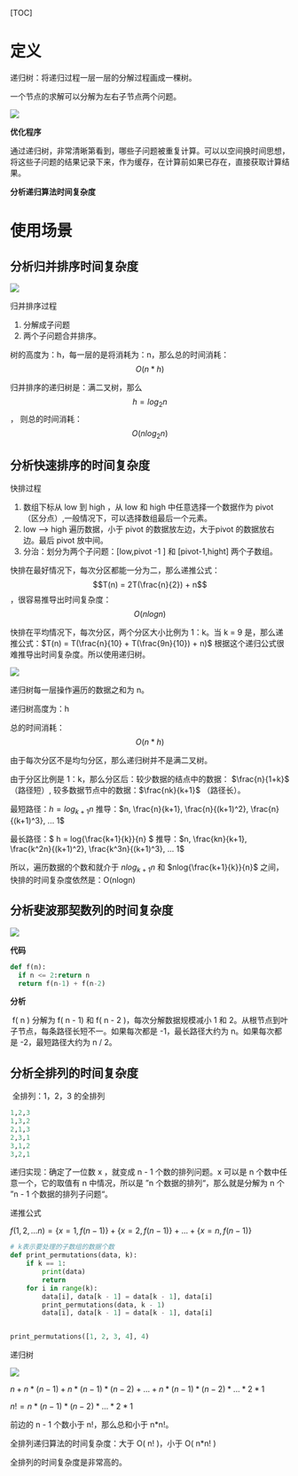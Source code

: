 [TOC]

# 定义

递归树：将递归过程一层一层的分解过程画成一棵树。

一个节点的求解可以分解为左右子节点两个问题。

![](../image/20200109192633.jpg)

**优化程序**

通过递归树，非常清晰第看到，哪些子问题被重复计算。可以以空间换时间思想，将这些子问题的结果记录下来，作为缓存，在计算前如果已存在，直接获取计算结果。

**分析递归算法时间复杂度**

# 使用场景

## 分析归并排序时间复杂度

![](../image/20200109193346.jpg)

归并排序过程

1. 分解成子问题
2. 两个子问题合并排序。

树的高度为：h，每一层的是将消耗为：n，那么总的时间消耗：$$O(n * h)$$

归并排序的递归树是：满二叉树，那么 $$h = log_2n$$， 则总的时间消耗：$$O(nlog_2n)$$

## 分析快速排序的时间复杂度

快排过程

1. 数组下标从 low 到 high ，从 low 和 high 中任意选择一个数据作为 pivot （区分点）,一般情况下，可以选择数组最后一个元素。
2. low --> high 遍历数据，小于 pivot 的数据放左边，大于pivot 的数据放右边。最后 pivot 放中间。
3. 分治：划分为两个子问题：[low,pivot -1 ] 和 [pivot-1,hight] 两个子数组。



快排在最好情况下，每次分区都能一分为二，那么递推公式：$$T(n) = 2T(\frac{n}{2}) + n$$ ，很容易推导出时间复杂度：$$O(nlog{n})$$

快排在平均情况下，每次分区，两个分区大小比例为 1：k。当 k = 9 是，那么递推公式：$T(n) = T(\frac{n}{10} + T(\frac{9n}{10}) + n)$ 根据这个递归公式很难推导出时间复杂度。所以使用递归树。

![](../image/20200109194014.jpg)

递归树每一层操作遍历的数据之和为 n。

递归树高度为：h

总的时间消耗：$$O(n * h)$$ 

由于每次分区不是均匀分区，那么递归树并不是满二叉树。

 由于分区比例是 1：k，那么分区后：较少数据的结点中的数据： $\frac{n}{1+k}$ （路径短）, 较多数据节点中的数据：$\frac{nk}{k+1}$ （路径长）。

最短路径：$h = log_{k+1}n$   推导：$n, \frac{n}{k+1}, \frac{n}{(k+1)^2}, \frac{n}{(k+1)^3}, ... 1$

最长路径：$ h = log{\frac{k+1}{k}}{n} $ 推导：$n, \frac{kn}{k+1}, \frac{k^2n}{(k+1)^2}, \frac{k^3n}{(k+1)^3}, ... 1$

所以，遍历数据的个数和就介于 $nlog_{k+1}n$ 和 $nlog{\frac{k+1}{k}}{n}$ 之间，快排的时间复杂度依然是：O(nlogn)

## 分析斐波那契数列的时间复杂度

![](../image/20200109193941.jpg)

**代码**

```python
def f(n):
  if n <= 2:return n
  return f(n-1) + f(n-2)
```

**分析**

​		f( n ) 分解为 f( n - 1) 和 f( n - 2 )，每次分解数据规模减小 1 和 2。从根节点到叶子节点，每条路径长短不一。如果每次都是 -1，最长路径大约为 n。如果每次都是 -2，最短路径大约为 n / 2。



## 分析全排列的时间复杂度

 全排列：1，2，3 的全排列

```python
1,2,3
1,3,2
2,1,3
2,3,1
3,1,2
3,2,1
```

递归实现：确定了一位数 x ，就变成 n - 1 个数的排列问题。x 可以是 n 个数中任意一个，它的取值有 n 中情况，所以是 ”n 个数据的排列“，那么就是分解为 n 个 ”n - 1 个数据的排列子问题“。

递推公式

$f(1,2,...n)=\{x=1,f(n-1)\} + \{x=2,f(n-1)\} +...+ \{x=n,f(n-1)\}$



```python
# k表示要处理的子数组的数据个数
def print_permutations(data, k):
    if k == 1:
        print(data)
        return
    for i in range(k):
        data[i], data[k - 1] = data[k - 1], data[i]
        print_permutations(data, k - 1)
        data[i], data[k - 1] = data[k - 1], data[i]


print_permutations([1, 2, 3, 4], 4)
```

递归树

![](../image/20200109193904.jpg)

$n + n*(n-1) + n*(n-1)*(n-2) +...+ n*(n-1)*(n-2)*...*2*1$

$n! = n*(n-1)*(n-2)*...*2*1$

前边的 n - 1 个数小于 n!，那么总和小于 n*n!。

全排列递归算法的时间复杂度：大于 O( n! )，小于 O( n*n! )

全排列的时间复杂度是非常高的。 